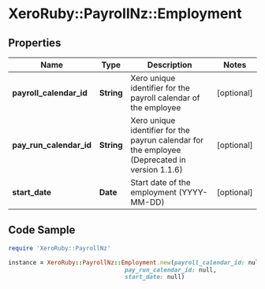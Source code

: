 # XeroRuby::PayrollNz::Employment

## Properties

Name | Type | Description | Notes
------------ | ------------- | ------------- | -------------
**payroll_calendar_id** | **String** | Xero unique identifier for the payroll calendar of the employee | [optional] 
**pay_run_calendar_id** | **String** | Xero unique identifier for the payrun calendar for the employee (Deprecated in version 1.1.6) | [optional] 
**start_date** | **Date** | Start date of the employment (YYYY-MM-DD) | [optional] 

## Code Sample

```ruby
require 'XeroRuby::PayrollNz'

instance = XeroRuby::PayrollNz::Employment.new(payroll_calendar_id: null,
                                 pay_run_calendar_id: null,
                                 start_date: null)
```


